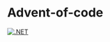 # Advent-of-code

[![.NET](https://github.com/pedersorensen/Advent-of-code/actions/workflows/buildAndTest.yml/badge.svg)](https://github.com/peder86/Advent-of-code/actions/workflows/buildAndTest.yml)

